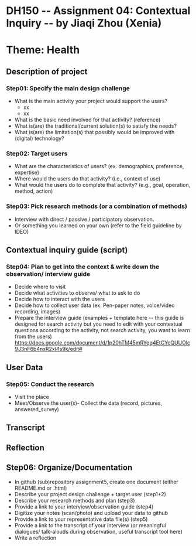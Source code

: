 # DH150 -- Assignment 04: Contextual Inquiry -- by Jiaqi Zhou (Xenia)
# Theme: Health

## Description of project
### Step01: Specify the main design challenge 

- What is the main activity your project would support the users?
  - xx
  - xx
- What is the basic need involved for that activity? (reference)
- What is(are) the traditional/current solution(s) to satisfy the needs?
- What is(are) the limitation(s) that possibly would be improved with (digital) technology?




### Step02: Target users 

- What are the characteristics of users? (ex. demographics, preference, expertise) 
- Where would the users do that activity? (i.e., context of use)
- What would the users do to complete that activity? (e.g., goal, operation, method, action)


### Step03: Pick research methods (or a combination of methods) 

- Interview with direct / passive / participatory observation.
- Or something you learned on your own (refer to the field guideline by IDEO)


## Contextual inquiry guide (script)
### Step04: Plan to get into the context & write down the observation/ interview guide 

- Decide where to visit
- Decide what activities to observe/ what to ask to do
- Decide how to interact with the users 
- Decide how to collect user data (ex. Pen-paper notes, voice/video recording, images)
- Prepare the interview guide (examples + template here -- this guide is designed for search activity but you need to edit with your contextual questions according to the activity, not search activity, you want to learn from the users)
https://docs.google.com/document/d/1p20hTM45mRYqq4EtCYcQUUOlc9J3nF6b4nxR2xI4s9k/edit#

## User Data 
### Step05: Conduct the research

- Visit the place
- Meet/Observe the user(s)- Collect the data (record, pictures, answered_survey)


## Transcript


## Reflection
## Step06: Organize/Documentation

- In github (sub)repository assignment5, create one document (either README.md or .html)
- Describe your project design challenge + target user (step1+2)
- Describe your research methods and plan (step3)
- Provide a link to your interview/observation guide (step4) 
- Digitize your notes (scan/photo) and upload your data to github
- Provide a link to your representative data file(s) (step5)
- Provide a link to the transcript of your interview (or meaningful dialogues/ talk-alouds during observation, useful transcript tool here) 
- Write a reflection

